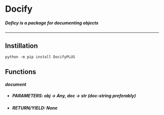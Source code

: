 # Docify
##### *Doficy is a package for documenting objects*

---

## __Instillation__
    python -m pip install DocifyPLUS

## __Functions__

#### *document*

* ##### PARAMETERS: obj -> Any, doc -> str (doc-string preferably)

* ##### RETURN/YIELD: None